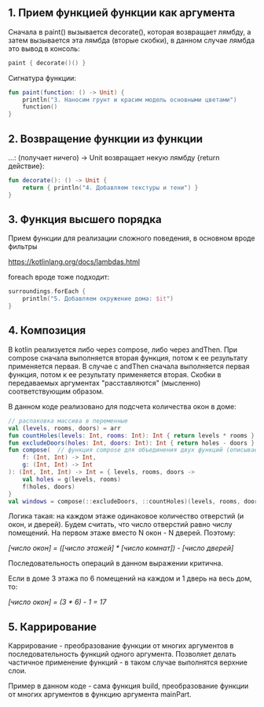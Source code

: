 ## 1. Прием функцией функции как аргумента
Сначала в paint() вызывается decorate(), которая возвращает лямбду, а затем вызывается эта лямбда (вторые скобки), в данном случае лямбда это вывод в консоль:

``` kotlin
paint { decorate()() }
```

Сигнатура функции:
``` kotlin
fun paint(function: () -> Unit) {
    println("3. Наносим грунт и красим модель основными цветами")
    function()
}
```

## 2. Возвращение функции из функции
...: (получает ничего) -> Unit возвращает некую лямбду {return действие}:

``` kotlin
fun decorate(): () -> Unit {
    return { println("4. Добавляем текстуры и тени") }
}
```
## 3. Функция высшего порядка
Прием функции для реализации сложного поведения, в основном вроде фильтры

https://kotlinlang.org/docs/lambdas.html

foreach вроде тоже подходит:

``` kotlin
surroundings.forEach {
    println("5. Добавляем окружение дома: $it")
}
```

## 4. Композиция
В kotlin реализуется либо через compose, либо через andThen. 
При compose сначала выполняется вторая функция, потом к ее результату применяется первая. 
В случае с andThen сначала выполняется первая функция, потом к ее результату применяется вторая. 
Скобки в передаваемых аргументах "расставляются" (мысленно) соответствующим образом.

В данном коде реализовано для подсчета количества окон в доме:

``` kotlin
// распаковка массива в переменные
val (levels, rooms, doors) = arr
fun countHoles(levels: Int, rooms: Int): Int { return levels * rooms }  // функция для вычисления количества прорезей
fun excludeDoors(holes: Int, doors: Int): Int { return holes - doors }  // окна - все прорези кроме дверей
fun compose(  // функция compose для объединения двух функций (описываем сигнатуру)
    f: (Int, Int) -> Int,
    g: (Int, Int) -> Int
): (Int, Int, Int) -> Int = { levels, rooms, doors ->
    val holes = g(levels, rooms)
    f(holes, doors)
}
val windows = compose(::excludeDoors, ::countHoles)(levels, rooms, doors)
```

Логика такая: на каждом этаже одинаковое количество отверстий (и окон, и дверей). 
Будем считать, что число отверстий равно числу помещений. 
На первом этаже вместо N окон - N дверей. Поэтому:

*[число окон] = ([число этажей] * [число комнат]) - [число дверей]*

Последовательность операций в данном выражении критична.

Если в доме 3 этажа по 6 помещений на каждом и 1 дверь на весь дом, то:

*[число окон] = (3 * 6) - 1 = 17*

## 5. Каррирование
Каррирование - преобразование функции от многих аргументов
в последовательность функций одного аргумента. 
Позволяет делать частичное применение функций - в таком случае выполнятся верхние слои.

Пример в данном коде - сама функция build, преобразование функции от многих аргументов в функцию аргумента mainPart.
